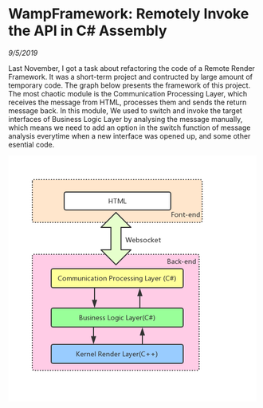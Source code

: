 # WampFramework: Remotely Invoke the API in C# Assembly
*9/5/2019*

Last November, I got a task about refactoring the code of a Remote Render Framework. It was a short-term project and contructed by large amount of temporary code. The graph below presents the framework of this project. The most chaotic module is the Communication Processing Layer, which receives the message from HTML, processes them and sends the return message back. In this module, We used to switch and invoke the target interfaces of Business Logic Layer by analysing the message manually, which means we need to add an option in the switch function of message analysis everytime when a new interface was opened up, and some other esential code. 

![avatar](blogs/wamppic/1.png)

